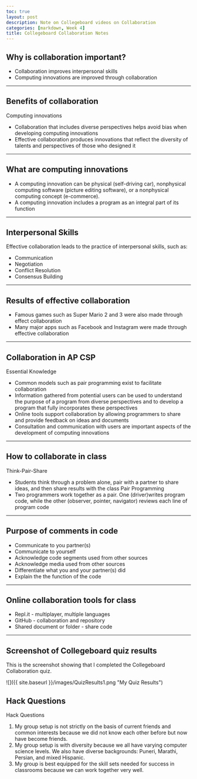 ```yaml
---
toc: true
layout: post
description: Note on Collegeboard videos on Collaboration
categories: [markdown, Week 4]
title: Collegeboard Collaboration Notes
---
```


## Why is collaboration important?
- Collaboration improves interpersonal skills
- Computing innovations are improved through collaboration

---

## Benefits of collaboration
Computing innovations
- Collaboration that includes diverse perspectives helps avoid bias when developing computing innovations
- Effective collaboration produces innovations that reflect the diversity of talents and perspectives of those who designed it

---

## What are computing innovations
- A computing innovation can be physical (self-driving car), nonphysical computing software (picture editing software), or a nonphysical computing concept (e-commerce).
- A computing innovation includes a program as an integral part of its function

---

## Interpersonal Skills
Effective collaboration leads to the practice of interpersonal skills, such as:
- Communication
- Negotiation
- Conflict Resolution
- Consensus Building

---

## Results of effective collaboration
- Famous games such as Super Mario 2 and 3 were also made through effect collaboration
- Many major apps such as Facebook and Instagram were made through effective collaboration

---

## Collaboration in AP CSP
Essential Knowledge
- Common models such as pair programming exist to facilitate collaboration
- Information gathered from potential users can be used to understand the purpose of a program from diverse perspectives and to develop a program that fully incorporates these perspectives
- Online tools support collaboration by allowing programmers to share and provide feedback on ideas and documents
- Consultation and communication with users are important aspects of the development of computing innovations

---

## How to collaborate in class
Think-Pair-Share
- Students think through a problem alone, pair with a partner to share ideas, and then share results with the class
Pair Programming
- Two programmers work together as a pair. One (driver)writes program code, while the other (observer, pointer, navigator) reviews each line of program code

---

## Purpose of comments in code
- Communicate to you partner(s)
- Communicate to yourself
- Acknowledge code segments used from other sources
- Acknowledge media used from other sources
- Differentiate what you and your partner(s) did
- Explain the the function of the code

---

## Online collaboration tools for class
- Repl.it - multiplayer, multiple languages
- GitHub - collaboration and repository
- Shared document or folder - share code

---

## Screenshot of Collegeboard quiz results
This is the screenshot showing that I completed the Collegeboard Collaboration quiz.

![]({{ site.baseurl }}/images/QuizResults1.png "My Quiz Results")

## Hack Questions
Hack Questions
1. My group setup is not strictly on the basis of current friends and common interests because we did not know each other before but now have become friends.
2. My group setup is with diversity because we all have varying computer science levels. We also have diverse backgrounds: Puneri, Marathi, Persian, and mixed Hispanic.
3. My group is best equipped for the skill sets needed for success in classrooms because we can work together very well.